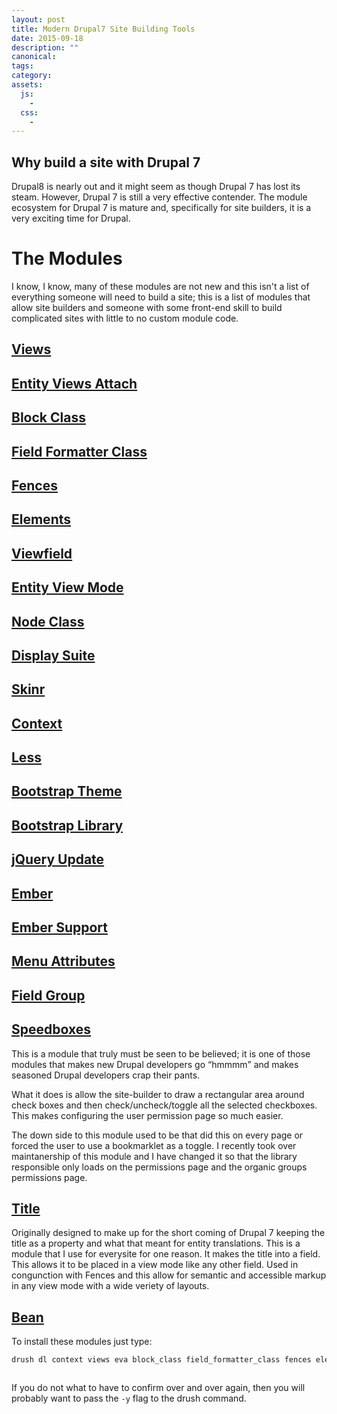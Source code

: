 ```yaml
---
layout: post
title: Modern Drupal7 Site Building Tools
date: 2015-09-18
description: ""
canonical:
tags:
category:
assets:
  js:
    -
  css:
    -
---
```


## Why build a site with Drupal 7

Drupal8 is nearly out and it might seem as though Drupal 7 has lost its steam. However, Drupal 7 is still a very effective contender. The module ecosystem for Drupal 7 is mature and, specifically for site builders, it is a very exciting time for Drupal.

# The Modules

I know, I know, many of these modules are not new and this isn't a list of everything someone will need to build a site; this is a list of modules that allow site builders and someone with some front-end skill to build complicated sites with little to no custom module code.

## [Views](https://www.drupal.org/project/views)

## [Entity Views Attach](https://www.drupal.org/project/eva)

## [Block Class](https://www.drupal.org/project/block_class)

## [Field Formatter Class](https://www.drupal.org/project/field_formatter_class)

## [Fences](https://www.drupal.org/project/fences)

## [Elements](https://www.drupal.org/project/elements)

## [Viewfield](https://www.drupal.org/project/viewfield)

## [Entity View Mode](https://www.drupal.org/project/entity_view_mode)

## [Node Class](https://www.drupal.org/project/node_class)

## [Display Suite](https://www.drupal.org/project/ds)

## [Skinr](https://www.drupal.org/project/skinr)

## [Context](https://www.drupal.org/project/context)

## [Less](https://www.drupal.org/project/less)

## [Bootstrap Theme](https://www.drupal.org/project/bootstrap)

## [Bootstrap Library](https://www.drupal.org/project/bootstrap_library)

## [jQuery Update](https://www.drupal.org/project/jquery_update)

## [Ember](https://www.drupal.org/project/ember)

## [Ember Support](https://www.drupal.org/project/ember_support)

## [Menu Attributes](https://www.drupal.org/project/menu_attributes)

## [Field Group](https://www.drupal.org/project/field_group)

## [Speedboxes](https://www.drupal.org/project/speedboxes)

This is a module that truly must be seen to be believed; it is one of those modules that makes new Drupal developers go <q>hmmmm</q> and makes seasoned Drupal developers crap their pants.

What it does is allow the site-builder to draw a rectangular area around check boxes and then check/uncheck/toggle all the selected checkboxes. This makes configuring the user permission page so much easier.

The down side to this module used to be that did this on every page or forced the user to use a bookmarklet as a toggle. I recently took over maintanership of this module and I have changed it so that the library responsible only loads on the permissions page and the organic groups permissions page.

## [Title](https://www.drupal.org/project/title)

Originally designed to make up for the short coming of Drupal 7 keeping the title as a property and what that meant for entity translations. This is a module that I use for everysite for one reason. It makes the title into a field. This allows it to be placed in a view mode like any other field. Used in congunction with Fences and this allow for semantic and accessible markup in any view mode with a wide veriety of layouts.

## [Bean](https://www.drupal.org/project/bean)

To install these modules just type:
```bash
drush dl context views eva block_class field_formatter_class fences elements viewfield entity_view_mode node_class ds skinr less bootstrap bootstrap_library jquery_update ember ember_support menu_attributes field_group speedboxes title bean
```

```bash drusn en context views eva block_class field_formatter_class fences elements viewfield entity_view_mode node_class ds skinr less bootstrap bootstrap_library jquery_update ember ember_support menu_attributes field_group speedboxes title bean
```
If you do not what to have to confirm over and over again, then you will probably want to pass the ```-y``` flag to the drush command.
